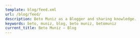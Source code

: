 ```yaml
---
template: blog/feed.xml
url: /blog/feed/
description: Beto Muniz as a Blogger and sharing knowledge.
keywords: beto, muniz, blog, beto muniz, betomuniz
current_title: Beto Muniz — Blog
---
```

